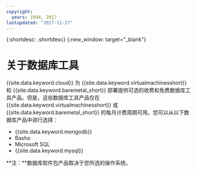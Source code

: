 ```yaml
---
copyright:
  years: 1994, 2017
lastupdated: "2017-11-17"
---
```


{:shortdesc: .shortdesc}
{:new_window: target="_blank"}

# 关于数据库工具

{{site.data.keyword.cloud}} 为 {{site.data.keyword.virtualmachinesshort}} 和 {{site.data.keyword.baremetal_short}} 部署提供可选的收费和免费数据库工具产品。但是，这些数据库工具产品仅在 {{site.data.keyword.virtualmachinesshort}} 或 {{site.data.keyword.baremetal_short}} 的每月计费周期可用。您可以从以下数据库产品中进行选择：

* {{site.data.keyword.mongodb}}
* Basho
* Microsoft SQL
* {{site.data.keyword.mysql}}

**注：**数据库软件包产品取决于您所选的操作系统。


